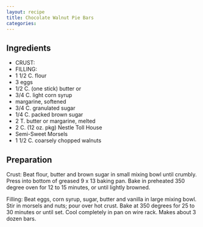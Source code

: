 ```yaml
---
layout: recipe
title: Chocolate Walnut Pie Bars
categories:
---
```


## Ingredients

- CRUST:
- FILLING:
- 1 1/2 C.  flour
- 3 eggs
- 1/2 C.  (one stick) butter or
- 3/4 C.  light corn syrup
- margarine, softened
- 3/4 C.  granulated sugar
- 1/4 C.  packed brown sugar
- 2 T. butter or margarine, melted
- 2 C.  (12 oz. pkg) Nestle Toll House
- Semi-Sweet Morsels
- 1 1/2 C.  coarsely chopped walnuts

## Preparation

Crust:  Beat flour, butter and brown sugar in small mixing bowl until crumbly.  Press into bottom of greased 9 x 13 baking pan.  Bake in preheated 350 degree oven for 12 to 15 minutes, or until lightly browned.Filling: Beat eggs, corn syrup, sugar, butter and vanilla in large mixing bowl.  Stir in morsels and nuts; pour over hot crust.  Bake at 350 degrees for 25 to 30 minutes or until set.  Cool completely in pan on wire rack.  Makes about 3 dozen bars.